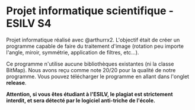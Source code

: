 # Projet informatique scientifique - ESILV S4
 Projet informatique réalisé avec @arthurrx2. L'objectif était de créer un programme capable de faire du traitement d'image (rotation peu importe l'angle, miroir, symmétrie, application de filtres, etc...).
 
 Ce programme n'utilise aucune bibliothèques existantes (ni la classe BitMap). Nous avons reçu comme note 20/20 pour la qualité de notre programme.
 Vous pouvez télécharger le programme en allant dans l'onglet **release**.
 
 **Attention, si vous êtes étudiant à l'ESILV, le plagiat est strictement interdit, et sera détecté par le logiciel anti-triche de l'école.**
